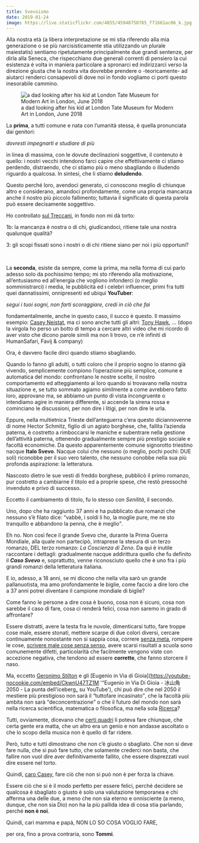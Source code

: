 ```yaml
---
title: Svevoismo
date: 2019-01-24
image: https://live.staticflickr.com/4855/45948750785_f71661ac06_k.jpg
---
```

Alla nostra età (a libera interpretazione se mi stia riferendo alla mia generazione o se più narcisisticamente stia utilizzando un plurale maiestatis) sentiamo ripetutamente principalmente due grandi sentenze, per dirla alla Seneca, che rispecchiano due generali correnti di pensiero la cui esistenza è volta in maniera particolare a spronarci ed indirizzarci verso la direzione giusta che la nostra vita dovrebbe prendere o -teoricamente- ad aiutarci renderci consapevoli di dove noi in fondo vogliamo ci porti questo inesorabile cammino.<!--more-->

<figure>
	<img src='{{ image }}' alt='a dad looking after his kid at London Tate Museum for Modern Art in London, June 2018'>
	<figcaption>a dad looking after his kid at London Tate Museum for Modern Art in London, June 2018</figcaption>
</figure>

La **prima**, a tutti comune e nata con l’umanità stessa, è quella pronunciata dai genitori:

*dovresti impegnarti e studiare di più*

in linea di massima, con le dovute declinazioni soggettive, il contenuto è quello: i nostri vecchi intendono farci capire che effettivamente ci stiamo perdendo, distraendo, che ci stiamo più o meno sbagliando o illudendo riguardo a qualcosa. In sintesi, che li stiamo **deludendo**.

Questo perché loro, avendoci generato, ci conoscono meglio di chiunque altro e considerano, amandoci profondamente, come una propria mancanza anche il nostro più piccolo fallimento; tuttavia il significato di questa parola può essere decisamente soggettivo.

Ho controllato [sul Treccani](http://www.treccani.it/vocabolario/fallimento '“fallimento” sul vocabolario Treccani'), in fondo non mi dà torto:

1b: la mancanza è nostra o di chi, giudicandoci, ritiene tale una nostra qualunque qualità?

3: gli scopi fissati sono i nostri o di chi ritiene siano per noi i più opportuni?

<br>

La **seconda**, esiste da sempre, come la prima, ma nella forma di cui parlo adesso solo da pochissimo tempo; mi sto riferendo alla motivazione, all’entusiasmo ed all’energia che vogliono infonderci (o meglio somministrarci) i media, le pubblicità ed i celebri influencer, primi fra tutti quei dannatissimi, onnipresenti ed ubiqui **YouTuber**:

_segui i tuoi sogni, non farti scoraggiare, credi in ciò che fai_

fondamentalmente, anche in questo caso, il succo è questo. Il massimo esempio: [Casey Neistat](https://youtube-nocookie.com/embed/jG7dSXcfVqE '“Do what you can’t„ di Casey Neistat, su YouTube'), ma ci sono anche tutti gli altri: [Tony Hawk](https://youtube-nocookie.com/embed/lDfu8pA8tlo?t=541 '“Tony Hawk’s 1 piece of advice for success„ - video di Casey Neistat, su YouTube'), … (dopo la virgola ho perso un botto di tempo a cercare altri video che mi ricordo di aver visto che dicono parole simili ma non li trovo, ce n’è infiniti di HumanSafari, Favij & company)

Ora, è davvero facile dirci quando stiamo sbagliando.

Quando lo fanno gli adulti, o tutti coloro che il proprio sogno lo stanno già vivendo, semplicemente compiono l’operazione più semplice, comune e automatica del mondo: confrontano le nostre scelte, il nostro comportamento ed atteggiamento ai loro quando si trovavano nella nostra situazione e, se tutto sommato agiamo similmente a come avrebbero fatto loro, approvano ma, se abbiamo un punto di vista incongruente o intendiamo agire in maniera differente, si accende la sirena rossa e cominciano le discussioni, per non dire i litigi, per non dire le urla.

Eppure, nella multietnica Trieste dell’anteguerra c’era questo diciannovenne di nome Hector Schmitz, figlio di un agiato borghese, che, fallita l’azienda paterna, è costretto a rimboccarsi le maniche e subentrare nella gestione dell’attività paterna, ottenendo gradualmente sempre più prestigio sociale e facoltà economiche. Da questo apparentemente comune signorotto triestino nacque **Italo Svevo**. Nacque colui che nessuno (o meglio, pochi pochi: DUE soli) riconobbe per il suo vero talento, che nessuno conobbe nella sua più profonda aspirazione: la letteratura.

Nascosto dietro le sue vesti di freddo borghese, pubblicò il primo romanzo, pur costretto a cambiarne il titolo ed a proprie spese, che restò pressoché invenduto e privo di successo.

Eccetto il cambiamento di titolo, fu lo stesso con _Senilità_, il secondo.

Uno, dopo che ha raggiunto 37 anni e ha pubblicato due romanzi che nessuno s’è filato dice: <q>vabbè, i soldi li ho, la moglie pure, me ne sto tranquillo e abbandono la penna, che è meglio</q>.

Eh no. Non così fece il grande Svevo che, durante la Prima Guerra Mondiale, alla quale non partecipò, intraprese la stesura di un terzo romanzo, DEL terzo romanzo: <cite>La Coscienza di Zeno</cite>. Da qui è inutile raccontare i dettagli: gradualmente nacque addirittura quello che fu definito il _**Caso Svevo**_ e, soprattutto, venne riconosciuto quello che è uno fra i più grandi romanzi della letteratura italiana.

E io, adesso, a 18 anni, se mi dicono che nella vita sarò un grande pallanuotista, ma amo profondamente le biglie, come faccio a dire loro che a 37 anni potrei diventare il campione mondiale di biglie?

Come fanno le persone a dire cosa è buono, cosa non è sicuro, cosa non sarebbe il caso di fare, cosa ci renderà felici, cosa non saremo in grado di affrontare?

Essere distratti, avere la testa fra le nuvole, dimenticarsi tutto, fare troppe cose male, essere stonati, mettere scarpe di due colori diversi, cercare continuamente nonostante non si sappia cosa, correre [senza meta](https://youtube-nocookie.com/embed/QgnJ8GpsBG8 '“Forrest Gump long run scene„ su YouTube'), rompere le cose, [scrivere male cose senza senso](https://it.wikisource.org/wiki/I_Manifesti_del_futurismo/Manifesto_tecnico_della_letteratura_futurista '“Manifesto tecnico della letteratura futurista„ - Wikisource'), avere scarsi risultati a scuola sono comunemente difetti, particolarità che facilmente vengono viste con accezione negativa, che tendono ad essere **corrette**, che fanno storcere il naso.

Ma, eccetto [Geronimo Stilton](https://www.amazon.it/Viaggio-nel-tempo-Ediz-illustrata/dp/8838473463 '“Viaggio nel Tempo„ su Amazon') e gli [Eugenio in Via di Gioia](https://youtube-nocookie.com/embed/CkwnU47TZ1M '“Eugenio in Via Di Gioia - 冰山角 2050 - La punta dell'iceberg„ su YouTube'), chi può dire che nel 2050 il mestiere più prestigioso non sarà il <q>tuttofare incasinato</q>, che la facoltà più ambita non sarà <q>deconcentrazione</q> o che il futuro del mondo non sarà nella ricerca scientifica, matematica o filosofica, ma nella sola [Ricerca](http://tuttiascuola-padova.blogautore.repubblica.it/2016/11/21/cercare-con-il-lanternino-2/ '“Cercare con il lanternino„')?

Tutti, ovviamente, dicevano che [certi quadri](https://google.com/search?q=Kandinskij) li poteva fare chiunque, che certa gente era matta, che un altro era un genio e non andasse ascoltato o che lo scopo della musica non è quello di far ridere.

Però, tutto e tutti dimostrano che non c’è giusto o sbagliato. Che non si deve fare nulla, che si può fare tutto, che solamente crederci non basta, che fallire non vuol dire aver definitivamente fallito, che essere disprezzati vuol dire essere nel torto.

Quindi, [caro Casey](https://youtube.com/user/caseyneistat 'Il canale YouTube di Casey Neistat'), fare ciò che non si può non è per forza la chiave.

Essere ciò che si è il modo perfetto per essere felici, perché decidere se qualcosa è sbagliato o giusto è solo una valutazione temporanea e chi afferma una delle due, a meno che non sia eterno e onnisciente (a meno, dunque, che non sia Dio) non ha la più pallida idea di cosa stia parlando, perché **non è noi**.

Quindi, cari mamma e papà, NON LO SO COSA VOGLIO FARE,

per ora, fino a prova contraria, sono **Tommi**.
